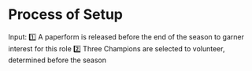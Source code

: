 # Process of Setup

Input: 1️⃣ A paperform is released before the end of the season to garner interest for this role
2️⃣ Three Champions are selected to volunteer, determined before the season